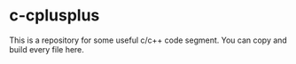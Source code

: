 # c-cplusplus
This is a repository for some useful c/c++ code segment.
You can copy and build every file here.
